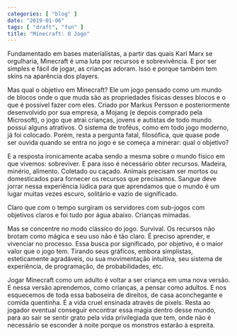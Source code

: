 ```yaml
---
categories: [ "blog" ]
date: "2019-01-06"
tags: [ "draft", "fun" ]
title: "Minecraft: O Jogo"
---
```

Fundamentado em bases materialistas, a partir das quais Karl Marx se
orgulharia, Minecraft é uma luta por recursos e sobrevivência. E por
ser simples e fácil de jogar, as crianças adoram. Isso e porque também
tem skins na aparência dos players.

Mas qual o objetivo em Minecraft? Ele um jogo pensado como um mundo de
blocos onde o que muda são as propriedades físicas desses blocos e o que
é possível fazer com eles. Criado por Markus Persson e posteriormente
desenvolvido por sua empresa, a Mojang (e depois comprado pela Microsoft),
o jogo que atrai crianças, jovens e autistas de todo mundo possui alguns
atrativos. O sistema de troféus, como em todo jogo moderno, já foi
colocado. Porém, resta a pergunta fatal, filosófica, que quase pode ser
ouvida quando se entra no jogo e se começa a minerar: qual o objetivo?

E a resposta ironicamente acaba sendo a mesma sobre o mundo físico em que
vivemos: sobreviver. E para isso é necessário obter recursos. Madeira,
minério, alimento. Coletado ou caçado. Animais precisam ser mortos
ou domesticados para fornecer os recursos que precisamos. Sangue deve
jorrar nessa experiência lúdica para que aprendamos que o mundo é um
lugar muitas vezes escuro, solitário e vazio de significado.

Claro que com o tempo surgiram os servidores com sub-jogos com objetivos
claros e foi tudo por água abaixo. Crianças mimadas.

Mas se concentre no modo clássico do jogo. Survival. Os recursos não
brotam como mágica e seu uso não é tão claro. É preciso aprender,
e vivenciar no processo. Essa busca por significado, por objetivo, é o
maior valor que o jogo tem. Tirando seus gráficos, embora simplistas,
esteticamente agradáveis, ou sua movimentação intuitiva, seu sistema
de experiência, de programação, de probabilidades, etc.

Jogar Minecraft como um adulto é voltar a ser criança em uma nova
versão. E nessa versão aprendemos, como crianças, a pensar como
adultos. E nos esquecemos de toda essa baboseira de direitos, de casa
aconchegante e comida quentinha. É a vida cruel ensinada através de
pixels. Resta ao jogador eventual conseguir encontrar essa magia dentro
desse mundo, para ao sair se sentir grato pela vida privilegiada que tem,
onde não é necessário se esconder à noite porque os monstros estarão
à espreita.
